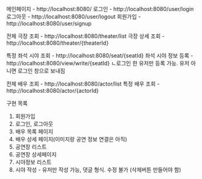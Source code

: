 메인페이지 - http://localhost:8080/
로그인 - http://localhost:8080/user/login
로그아웃 - http://localhost:8080/user/logout
회원가입 - http://localhost:8080/user/signup

전체 극장 조회 - http://localhost:8080/theater/list
극장 상세 조회 - http://localhost:8080/theater/{theaterId}

특정 좌석 시야 조회 - http://localhost:8080/seat/{seatId}
좌석 시야 정보 등록 - http://localhost:8080/view/write/{seatId}
ㄴ로그인 한 유저만 등록 가능. 유저 아니면 로그인 창으로 보내짐

전체 배우 조회 - http://localhost:8080/actor/list
특정 배우 조회 - http://localhost:8080/actor/{actorId}



구현 목록
1. 회원가입
2. 로그인, 로그아웃
3. 배우 목록 페이지
4. 배우 상세 페이지(이미지랑 공연 정보 연결은 아직)
5. 공연장 리스트
6. 공연장 상세페이지
7. 시야정보 리스트
8. 시야 작성 - 유저만 작성 가능, 댓글 형식. 수정 불가 (삭제버튼 만들어야 함)